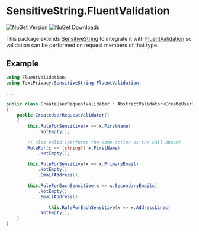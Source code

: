 # SensitiveString.FluentValidation
[![NuGet Version](http://img.shields.io/nuget/v/SensitiveString.FluentValidation.svg?style=for-the-badge&logo=nuget)](https://www.nuget.org/packages/SensitiveString.FluentValidation/) [![NuGet Downloads](https://img.shields.io/nuget/dt/SensitiveString.FluentValidation.svg?style=for-the-badge&logo=nuget)](https://www.nuget.org/packages/SensitiveString.FluentValidation/)

This package extends [SensitiveString](https://www.nuget.org/packages/SensitiveString) to integrate it with [FluentValidation](https://github.com/FluentValidation/FluentValidation) so validation can be performed on request members of that type.

## Example

```c#
using FluentValidation;
using TextPrivacy.SensitiveString.FluentValidation;

...

public class CreateUserRequestValidator : AbstractValidator<CreateUserRequest>
{
    public CreateUserRequestValidator()
    {
        this.RuleForSensitive(x => x.FirstName)
            .NotEmpty();

      	// also valid (performs the same action as the call above)
        RuleFor(x => (string?) x.FirstName)
            .NotEmpty();

        this.RuleForSensitive(x => x.PrimaryEmail)
            .NotEmpty()
            .EmailAddress();

        this.RuleForEachSensitive(x => x.SecondaryEmails)
            .NotEmpty()
            .EmailAddress();

				this.RuleForEachSensitive(x => x.AddressLines)
            .NotEmpty();
    }
}
```